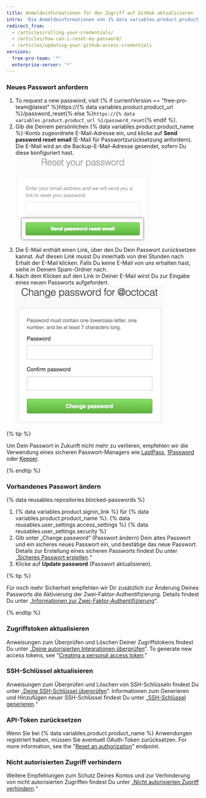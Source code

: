 ```yaml
---
title: Anmeldeinformationen für den Zugriff auf GitHub aktualisieren
intro: 'Die Anmeldeinformationen von {% data variables.product.product_name %} umfassen nicht nur Ihr Passwort, sondern auch Ihre Zugriffstoken, SSH-Schlüssel und Anwendungs-API-Token für die Kommunikation mit {% data variables.product.product_name %}. Bei Bedarf kannst Du alle diese Anmeldeinformationen selber zurücksetzen.'
redirect_from:
  - /articles/rolling-your-credentials/
  - /articles/how-can-i-reset-my-password/
  - /articles/updating-your-github-access-credentials
versions:
  free-pro-team: '*'
  enterprise-server: '*'
---
```


### Neues Passwort anfordern

1. To request a new password, visit {% if currentVersion == "free-pro-team@latest" %}https://{% data variables.product.product_url %}/password_reset{% else %}`https://{% data variables.product.product_url %}/password_reset`{% endif %}.
2. Gib die Deinem persönlichen {% data variables.product.product_name %}-Konto zugeordnete E-Mail-Adresse ein, und klicke auf **Send password reset email** (E-Mail für Passwortzurücksetzung anfordern). Die E-Mail wird an die Backup-E-Mail-Adresse gesendet, sofern Du diese konfiguriert hast. ![Dialogfeld zum Anfordern einer E-Mail für die Passwortzurücksetzung](/assets/images/help/settings/password-recovery-email-request.png)
3. Die E-Mail enthält einen Link, über den Du Dein Passwort zurücksetzen kannst. Auf diesen Link musst Du innerhalb von drei Stunden nach Erhalt der E-Mail klicken. Falls Du keine E-Mail von uns erhalten hast, siehe in Deinem Spam-Ordner nach.
4. Nach dem Klicken auf den Link in Deiner E-Mail wirst Du zur Eingabe eines neuen Passworts aufgefordert. ![Feld für Passwortwiederherstellung](/assets/images/help/settings/password_recovery_page.png)

{% tip %}

Um Dein Passwort in Zukunft nicht mehr zu verlieren, empfehlen wir die Verwendung eines sicheren Passwort-Managers wie [LastPass](https://lastpass.com/), [1Password](https://1password.com/) oder [Keeper](https://keepersecurity.com/).

{% endtip %}

### Vorhandenes Passwort ändern

{% data reusables.repositories.blocked-passwords %}

1. {% data variables.product.signin_link %} für {% data variables.product.product_name %}.
{% data reusables.user_settings.access_settings %}
{% data reusables.user_settings.security %}
4. Gib unter „Change password“ (Passwort ändern) Dein altes Passwort und ein sicheres neues Passwort ein, und bestätige das neue Passwort. Details zur Erstellung eines sicheren Passworts findest Du unter „[Sicheres Passwort erstellen](/articles/creating-a-strong-password).“
5. Klicke auf **Update password** (Passwort aktualisieren).

{% tip %}

Für noch mehr Sicherheit empfehlen wir Dir zusätzlich zur Änderung Deines Passworts die Aktivierung der Zwei-Faktor-Authentifizierung. Details findest Du unter „[Informationen zur Zwei-Faktor-Authentifizierung](/articles/about-two-factor-authentication)“.

{% endtip %}

### Zugriffstoken aktualisieren

Anweisungen zum Überprüfen und Löschen Deiner Zugriffstokens findest Du unter „[Deine autorisierten Integrationen überprüfen](/articles/reviewing-your-authorized-integrations)“. To generate new access tokens, see "[Creating a personal access token](/github/authenticating-to-github/creating-a-personal-access-token)."

### SSH-Schlüssel aktualisieren

Anweisungen zum Überprüfen und Löschen von SSH-Schlüsseln findest Du unter „[Deine SSH-Schlüssel überprüfen](/articles/reviewing-your-ssh-keys)“. Informationen zum Generieren und Hinzufügen neuer SSH-Schlüssel findest Du unter „[SSH-Schlüssel generieren](/articles/generating-an-ssh-key).“

### API-Token zurücksetzen

Wenn Sie bei {% data variables.product.product_name %} Anwendungen registriert haben, müssen Sie eventuell OAuth-Token zurücksetzen. For more information, see the "[Reset an authorization](/rest/reference/apps#reset-an-authorization)" endpoint.

### Nicht autorisierten Zugriff verhindern

Weitere Empfehlungen zum Schutz Deines Kontos und zur Verhinderung von nicht autorisierten Zugriffen findest Du unter „[Nicht autorisierten Zugriff verhindern](/articles/preventing-unauthorized-access).“
